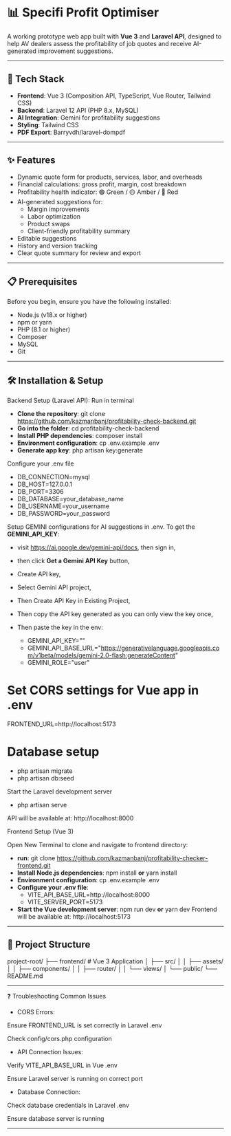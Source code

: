 # 📊 Specifi Profit Optimiser

A working prototype web app built with **Vue 3** and **Laravel API**, designed to help AV dealers assess the profitability of job quotes and receive AI-generated improvement suggestions.

---

## 🚀 Tech Stack

- **Frontend**: Vue 3 (Composition API, TypeScript, Vue Router, Tailwind CSS)
- **Backend**: Laravel 12 API (PHP 8.x, MySQL)
- **AI Integration**: Gemini for profitability suggestions
- **Styling**: Tailwind CSS
- **PDF Export**: Barryvdh/laravel-dompdf

---

## ✨ Features

- Dynamic quote form for products, services, labor, and overheads
- Financial calculations: gross profit, margin, cost breakdown
- Profitability health indicator: 🟢 Green / 🟡 Amber / 🔴 Red
- AI-generated suggestions for:
  - Margin improvements
  - Labor optimization
  - Product swaps
  - Client-friendly profitability summary
- Editable suggestions
- History and version tracking
- Clear quote summary for review and export

---

## 📋 Prerequisites
Before you begin, ensure you have the following installed:

- Node.js (v18.x or higher)
- npm or yarn
- PHP (8.1 or higher)
- Composer
- MySQL
- Git

---

## 🛠️ Installation & Setup
Backend Setup (Laravel API): Run in terminal

- **Clone the repository**: git clone https://github.com/kazmanbanj/profitability-check-backend.git
- **Go into the folder**: cd profitability-check-backend
- **Install PHP dependencies**: composer install
- **Environment configuration**: cp .env.example .env
- **Generate app key**: php artisan key:generate

Configure your .env file
- DB_CONNECTION=mysql
- DB_HOST=127.0.0.1
- DB_PORT=3306
- DB_DATABASE=your_database_name
- DB_USERNAME=your_username
- DB_PASSWORD=your_password

Setup GEMINI configurations for AI suggestions in .env. To get the **GEMINI_API_KEY**:

- visit https://ai.google.dev/gemini-api/docs, then sign in,
- then click **Get a Gemini API Key** button,
- Create API key,
- Select Gemini API project,
- Then Create API Key in Existing Project,
- Then copy the API key generated as you can only view the key once,
  
- Then paste the key in the env:

  - GEMINI_API_KEY=""
  - GEMINI_API_BASE_URL="https://generativelanguage.googleapis.com/v1beta/models/gemini-2.0-flash:generateContent"
  - GEMINI_ROLE="user"

# Set CORS settings for Vue app in .env
FRONTEND_URL=http://localhost:5173

# Database setup
- php artisan migrate
- php artisan db:seed

Start the Laravel development server
- php artisan serve


API will be available at: http://localhost:8000


Frontend Setup (Vue 3)

Open New Terminal to clone and navigate to frontend directory:

- **run**: git clone https://github.com/kazmanbanj/profitability-checker-frontend.git
- **Install Node.js dependencies**: npm install **or** yarn install
- **Environment configuration**: cp .env.example .env
- **Configure your .env file**:
  - VITE_API_BASE_URL=http://localhost:8000
  - VITE_SERVER_PORT=5173
- **Start the Vue development server**: npm run dev **or** yarn dev
Frontend will be available at: http://localhost:5173

---

## 📁 Project Structure

project-root/
├── frontend/               # Vue 3 Application
│   ├── src/
│   │   ├── assets/
│   │   ├── components/
│   │   ├── router/
│   │   └── views/
│   └── public/
└── README.md

---

❓ Troubleshooting
Common Issues


- CORS Errors:

Ensure FRONTEND_URL is set correctly in Laravel .env

Check config/cors.php configuration

- API Connection Issues:

Verify VITE_API_BASE_URL in Vue .env

Ensure Laravel server is running on correct port

- Database Connection:

Check database credentials in Laravel .env

Ensure database server is running

---
